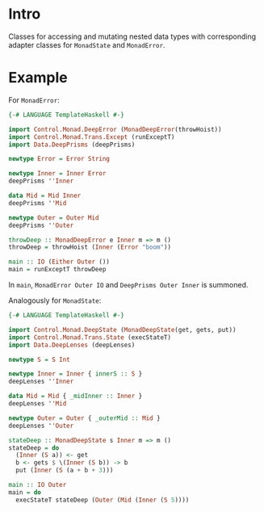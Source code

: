 # Intro

Classes for accessing and mutating nested data types with corresponding adapter classes for `MonadState` and `MonadError`.

# Example

For `MonadError`:

```haskell
{-# LANGUAGE TemplateHaskell #-}

import Control.Monad.DeepError (MonadDeepError(throwHoist))
import Control.Monad.Trans.Except (runExceptT)
import Data.DeepPrisms (deepPrisms)

newtype Error = Error String

newtype Inner = Inner Error
deepPrisms ''Inner

data Mid = Mid Inner
deepPrisms ''Mid

newtype Outer = Outer Mid
deepPrisms ''Outer

throwDeep :: MonadDeepError e Inner m => m ()
throwDeep = throwHoist (Inner (Error "boom"))

main :: IO (Either Outer ())
main = runExceptT throwDeep
```

In `main`, `MonadError Outer IO` and `DeepPrisms Outer Inner` is summoned.

Analogously for `MonadState`:

```haskell
{-# LANGUAGE TemplateHaskell #-}

import Control.Monad.DeepState (MonadDeepState(get, gets, put))
import Control.Monad.Trans.State (execStateT)
import Data.DeepLenses (deepLenses)

newtype S = S Int

newtype Inner = Inner { innerS :: S }
deepLenses ''Inner

data Mid = Mid { _midInner :: Inner }
deepLenses ''Mid

newtype Outer = Outer { _outerMid :: Mid }
deepLenses ''Outer

stateDeep :: MonadDeepState s Inner m => m ()
stateDeep = do
  (Inner (S a)) <- get
  b <- gets $ \(Inner (S b)) -> b
  put (Inner (S (a + b + 3)))

main :: IO Outer
main = do
  execStateT stateDeep (Outer (Mid (Inner (S 5))))
```
